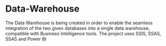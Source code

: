 # Data-Warehouse
The Data Warehouse is being created in order to enable the seamless integration of the two given databases into a single data warehouse, compatible with Business Intelligence tools. The project uses SSIS, SSAS, SSAS and Power BI
